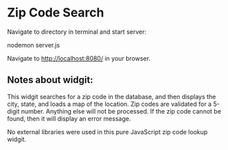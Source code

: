 # Zip Code Search

Navigate to directory in terminal and start server:

nodemon server.js

Navigate to [http://localhost:8080/](http://localhost:8080/) in your browser.

## Notes about widgit:
This widgit searches for a zip code in the database, and then displays the city, state, and loads a map of the location. Zip codes are validated for a 5-digit number. Anything else will not be processed. If the zip code cannot be found, then it will display an error message.

No external libraries were used in this pure JavaScript zip code lookup widgit.